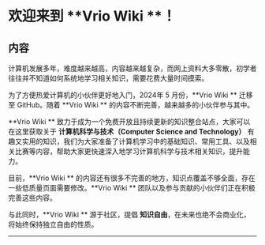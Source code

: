 # 欢迎来到 **Vrio Wiki **！

## 内容

计算机发展多年，难度越来越高，内容越来越复杂，而网上资料大多零散，初学者往往并不知道如何系统地学习相关知识，需要花费大量时间摸索。

为了方便热爱计算机的小伙伴更好地入门，2024年 5 月份，**Vrio Wiki ** 迁移至 GitHub。随着 **Vrio Wiki ** 的内容不断完善，越来越多的小伙伴参与其中。

**Vrio Wiki ** 致力于成为一个免费开放且持续更新的知识整合站点，大家可以在这里获取关于 **计算机科学与技术（Computer Science and Technology）** 有趣又实用的知识，我们为大家准备了计算机学习中的基础知识、常用工具、以及相关比赛等内容，帮助大家更快速深入地学习计算机科学与技术相关知识，提升能力。

目前，**Vrio Wiki ** 的内容还有很多不完善的地方，知识点覆盖不够全面，存在一些低质量页面需要修改。**Vrio Wiki ** 团队以及参与贡献的小伙伴们正在积极完善这些内容。


与此同时，**Vrio Wiki ** 源于社区，提倡 **知识自由**，在未来也绝不会商业化，将始终保持独立自由的性质。

* * *
